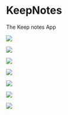 # KeepNotes
The Keep notes App

![](Images/Screenshot_1.png)

![](Images/Screenshot_2.png)

![](Images/Screenshot_3.png)

![](Images/Screenshot_4.png)

![](Images/Screenshot_5.png)

![](Images/Screenshot_6.png)

![](Images/Screenshot_7.png)
